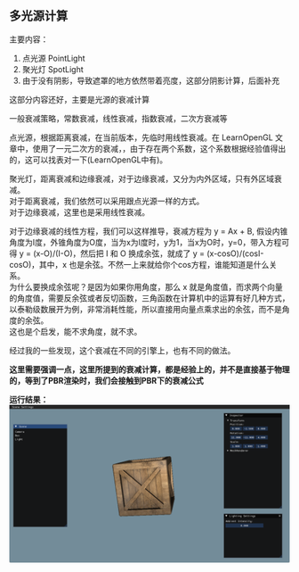 ## 多光源计算

主要内容：
1. 点光源 PointLight
2. 聚光灯 SpotLight
3. 由于没有阴影，导致遮罩的地方依然带着亮度，这部分阴影计算，后面补充

这部分内容还好，主要是光源的衰减计算

一般衰减策略，常数衰减，线性衰减，指数衰减，二次方衰减等

点光源，根据距离衰减，在当前版本，先临时用线性衰减。在 LearnOpenGL 文章中，使用了一元二次方的衰减，，由于存在两个系数，这个系数根据经验值得出的，这可以找表对一下(LearnOpenGL中有)。

聚光灯，距离衰减和边缘衰减，对于边缘衰减，又分为内外区域，只有外区域衰减。<br>
对于距离衰减，我们依然可以采用跟点光源一样的方式。<br>
对于边缘衰减，这里也是采用线性衰减。

对于边缘衰减的线性方程，我们可以这样推导，衰减方程为 y = Ax + B, 假设内锥角度为I度，外锥角度为O度，当为x为I度时，y为1，当x为O时，y=0，带入方程可得 y = (x-O)/(I-O)，然后把 I 和 O 换成余弦，就成了 y = (x-cosO)/(cosI-cosO)，其中，x 也是余弦。不然一上来就给你个cos方程，谁能知道是什么关系。<br>
为什么要换成余弦呢？是因为如果你用角度，那么 x 就是角度值，而求两个向量的角度值，需要反余弦或者反切函数，三角函数在计算机中的运算有好几种方式，以泰勒级数展开为例，非常消耗性能，所以直接用向量点乘求出的余弦，而不是角度的余弦。<br>
这也是个启发，能不求角度，就不求。


经过我的一些发现，这个衰减在不同的引擎上，也有不同的做法。

**这里需要强调一点，这里所提到的衰减计算，都是经验上的，并不是直接基于物理的，等到了PBR渲染时，我们会接触到PBR下的衰减公式**

**运行结果：**
![](../Versions/Assets/v0.9_result.png)

